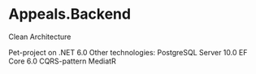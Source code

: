 # Appeals.Backend
Clean Architecture

Pet-project on .NET 6.0
Other technologies:
PostgreSQL Server 10.0
EF Core 6.0
CQRS-pattern
MediatR

